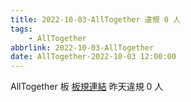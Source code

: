 ```yaml
---
title: 2022-10-03-AllTogether 違規 0 人
tags:
    - AllTogether
abbrlink: 2022-10-03-AllTogether
date: AllTogether-2022-10-03 12:00:00
---
```

AllTogether 板 [板規連結](https://www.ptt.cc/bbs/AllTogether/M.1643211430.A.5FB.html)
昨天違規 0 人
